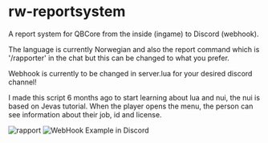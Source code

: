 # rw-reportsystem
A report system for QBCore from the inside (ingame) to Discord (webhook).

The language is currently Norwegian and also the report command which is '/rapporter' in the chat but this can be changed to what you prefer.

Webhook is currently to be changed in server.lua for your desired discord channel!

I made this script 6 months ago to start learning about lua and nui, the nui is based on Jevas tutorial.
When the player opens the menu, the person can see information about their job, id and license.




![rapport](https://user-images.githubusercontent.com/71928222/201546886-ede7c544-7f9a-4d50-9392-19fc865d8029.png)
![WebHook Example in Discord](https://user-images.githubusercontent.com/71928222/201293678-1ca1c759-80b7-43a8-afb8-4f5f1b85a47d.jpg)



